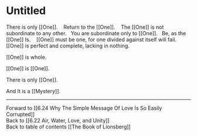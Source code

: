 # Untitled

There is only [[One]].
  
Return to the [[One]].
  
The [[One]] is not subordinate to any other. 
 
You are subordinate only to [[One]]. 
 
Be, as the [[One]] Is.
  
[[One]] must be one, for one divided against itself will fail. 
  
[[One]] is perfect and complete, lacking in nothing. 

[[One]] is whole. 

[[One]] is [[One]]. 

There is only [[One]]. 

And It is a [[Mystery]]. 

___

Forward to [[6.24 Why The Simple Message Of Love Is So Easily Corrupted]]          
Back to [[6.22 Air, Water, Love, and Unity]]          
Back to table of contents [[The Book of Lionsberg]]  
